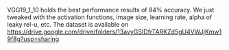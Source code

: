 VGG19_1_10 holds the best performance results of 84% accuracy. We just tweaked with the activation functions, image size, learning rate, alpha of leaky rel-u, etc. The dataset is available on https://drive.google.com/drive/folders/13avyGSIDfrTARKZd5gU4VWJjKmw19f8g?usp=sharing
